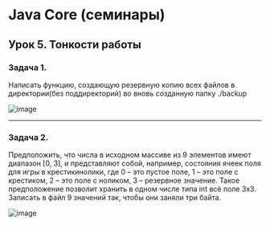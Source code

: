 ﻿# Java Core (семинары)
## Урок 5. Тонкости работы
### Задача 1.

Написать функцию, создающую резервную копию всех файлов в директории(без поддиректорий) во вновь созданную папку ./backup





![image](https://github.com/misteac/java_core_zadanie_5/assets/147642255/a20f254a-e8ab-45d7-bf8c-0d3cd3386ddb)


---


### Задача 2.

Предположить, что числа в исходном массиве из 9 элементов имеют диапазон [0, 3], и представляют собой, например, 
состояния ячеек поля для игры в крестикинолики, где 0 – это пустое поле, 1 – это поле с крестиком, 2 – это поле с ноликом, 3 – резервное значение. 
Такое предположение позволит хранить в одном числе типа int всё поле 3х3. Записать в файл 9 значений так, чтобы они заняли три байта.



![image](https://github.com/misteac/java_core_zadanie_5/assets/147642255/ec0745f9-1fde-4fef-a9fb-dbc154fe8d0a)







